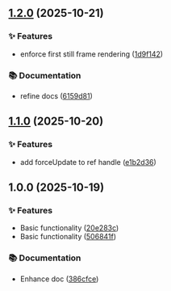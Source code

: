 ## [1.2.0](https://github.com/iyinchao/transparent-video-react/compare/v1.1.0...v1.2.0) (2025-10-21)

### ✨ Features

* enforce first still frame rendering ([1d9f142](https://github.com/iyinchao/transparent-video-react/commit/1d9f142f27278f38162742dc2389675970c8d131))

### 📚 Documentation

* refine docs ([6159d81](https://github.com/iyinchao/transparent-video-react/commit/6159d810b3ccfc7576bbb8e2ab9967509d7046ee))

## [1.1.0](https://github.com/iyinchao/transparent-video-react/compare/v1.0.0...v1.1.0) (2025-10-20)

### ✨ Features

* add forceUpdate to ref handle ([e1b2d36](https://github.com/iyinchao/transparent-video-react/commit/e1b2d369838dd6a8038c2b052e00a971da7cb6e2))

## 1.0.0 (2025-10-19)

### ✨ Features

* Basic functionality ([20e283c](https://github.com/iyinchao/transparent-video-react/commit/20e283c33cef8576f0f4fc2fae18bb76c14a58f5))
* Basic functionality ([506841f](https://github.com/iyinchao/transparent-video-react/commit/506841f89968cc90e41d0b107b6355e85950e513))

### 📚 Documentation

* Enhance doc ([386cfce](https://github.com/iyinchao/transparent-video-react/commit/386cfce7d61096c9e36e5d289b292c3cf3e092a1))
